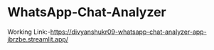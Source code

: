 ﻿# WhatsApp-Chat-Analyzer

Working Link:-https://divyanshukr09-whatsapp-chat-analyzer-app-jbrzbe.streamlit.app/
